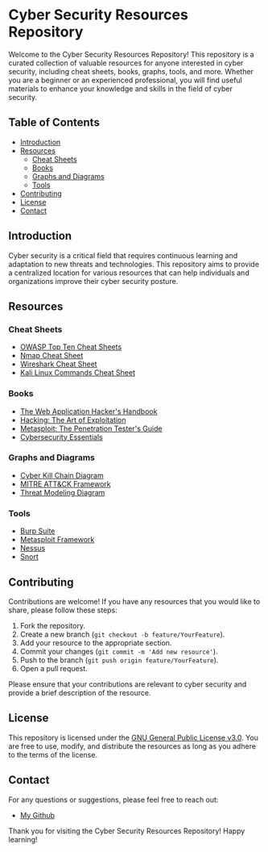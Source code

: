 # Cyber Security Resources Repository

Welcome to the Cyber Security Resources Repository! This repository is a curated collection of valuable resources for anyone interested in cyber security, including cheat sheets, books, graphs, tools, and more. Whether you are a beginner or an experienced professional, you will find useful materials to enhance your knowledge and skills in the field of cyber security.

## Table of Contents

- [Introduction](#introduction)
- [Resources](#resources)
  - [Cheat Sheets](#cheat-sheets)
  - [Books](#books)
  - [Graphs and Diagrams](#graphs-and-diagrams)
  - [Tools](#tools)
- [Contributing](#contributing)
- [License](#license)
- [Contact](#contact)

## Introduction

Cyber security is a critical field that requires continuous learning and adaptation to new threats and technologies. This repository aims to provide a centralized location for various resources that can help individuals and organizations improve their cyber security posture.

## Resources

### Cheat Sheets

- [OWASP Top Ten Cheat Sheets](https://cheatsheetseries.owasp.org/IndexTopTen.html)
- [Nmap Cheat Sheet](link-to-cheat-sheet)
- [Wireshark Cheat Sheet](https://github.com/xChockax/Cheat-Sheets/blob/469ff22386e81d14a441db2dfc6a86e8ecaa6bd0/Wireshark%20Cheat%20Sheet.pdf)
- [Kali Linux Commands Cheat Sheet](https://github.com/bhavesh-pardhi/KALI-CMDs/blob/b057692ce91ce1363c037864d9da0d79127365b7/100%20Kali%20linux%20Commands%20for%20Hackers.md)

### Books

- [The Web Application Hacker's Handbook](link-to-book)
- [Hacking: The Art of Exploitation](link-to-book)
- [Metasploit: The Penetration Tester's Guide](link-to-book)
- [Cybersecurity Essentials](link-to-book)

### Graphs and Diagrams

- [Cyber Kill Chain Diagram](link-to-graph)
- [MITRE ATT&CK Framework](link-to-graph)
- [Threat Modeling Diagram](link-to-graph)

### Tools

- [Burp Suite](https://portswigger.net/burp/communitydownload)
- [Metasploit Framework](https://www.metasploit.com/)
- [Nessus](https://www.tenable.com/downloads/nessus)
- [Snort](https://www.snort.org/)

## Contributing

Contributions are welcome! If you have any resources that you would like to share, please follow these steps:

1. Fork the repository.
2. Create a new branch (`git checkout -b feature/YourFeature`).
3. Add your resource to the appropriate section.
4. Commit your changes (`git commit -m 'Add new resource'`).
5. Push to the branch (`git push origin feature/YourFeature`).
6. Open a pull request.

Please ensure that your contributions are relevant to cyber security and provide a brief description of the resource.

## License

This repository is licensed under the [GNU General Public License v3.0](https://www.gnu.org/licenses/gpl-3.0.html). You are free to use, modify, and distribute the resources as long as you adhere to the terms of the license.

## Contact

For any questions or suggestions, please feel free to reach out:
- [My Github](https://github.com/kaliforniagator)

Thank you for visiting the Cyber Security Resources Repository! Happy learning!
